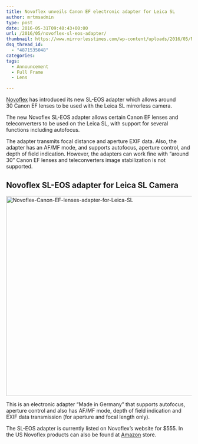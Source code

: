 ```yaml
---
title: Novoflex unveils Canon EF electronic adapter for Leica SL
author: mrtmsadmin
type: post
date: 2016-05-31T09:40:43+00:00
url: /2016/05/novoflex-sl-eos-adapter/
thumbnail: https://www.mirrorlesstimes.com/wp-content/uploads/2016/05/Novoflex-Canon-EF-lenses-adapter-for-Leica-SL.jpeg
dsq_thread_id:
  - "4871535048"
categories:
tags:
  - Announcement
  - Full Frame
  - Lens

---
```

<a href="http://www.novoflex.com/en/products/adapters/adapter-finder/+/camera_id/33/lense_id/23/" target="_blank">Novoflex</a> has introduced its new SL-EOS adapter which allows around 30 Canon EF lenses to be used with the Leica SL mirrorless camera.

The new Novoflex SL-EOS adapter allows certain Canon EF lenses and teleconverters to be used on the Leica SL, with support for several functions including autofocus.

The adapter transmits focal distance and aperture EXIF data. Also, the adapter has an AF/MF mode, and supports autofocus, aperture control, and depth of field indication. However, the adapters can work fine with &#8220;around 30&#8221; Canon EF lenses and teleconverters image stabilization is not supported.<!--more-->

## Novoflex SL-EOS adapter for Leica SL Camera

<img class="alignnone size-full wp-image-293" src="https://i0.wp.com/www.mirrorlesstimes.com/wp-content/uploads/2016/05/Novoflex-Canon-EF-lenses-adapter-for-Leica-SL.jpeg?resize=600%2C541&#038;ssl=1" alt="Novoflex-Canon-EF-lenses-adapter-for-Leica-SL" width="600" height="541" srcset="https://i0.wp.com/www.mirrorlesstimes.com/wp-content/uploads/2016/05/Novoflex-Canon-EF-lenses-adapter-for-Leica-SL.jpeg?w=800&ssl=1 800w, https://i0.wp.com/www.mirrorlesstimes.com/wp-content/uploads/2016/05/Novoflex-Canon-EF-lenses-adapter-for-Leica-SL.jpeg?resize=300%2C270&ssl=1 300w, https://i0.wp.com/www.mirrorlesstimes.com/wp-content/uploads/2016/05/Novoflex-Canon-EF-lenses-adapter-for-Leica-SL.jpeg?resize=768%2C692&ssl=1 768w" sizes="(max-width: 600px) 100vw, 600px" data-recalc-dims="1" /> 

This is an electronic adapter &#8220;Made in Germany&#8221; that supports autofocus, aperture control and also has AF/MF mode, depth of field indication and EXIF data transmission (for aperture and focal length only).

The SL-EOS adapter is currently listed on Novoflex&#8217;s website for $555. In the US Novoflex products can also be found at <a href="http://amzn.to/20R7CSR" target="_blank" rel="nofollow">Amazon</a> store.